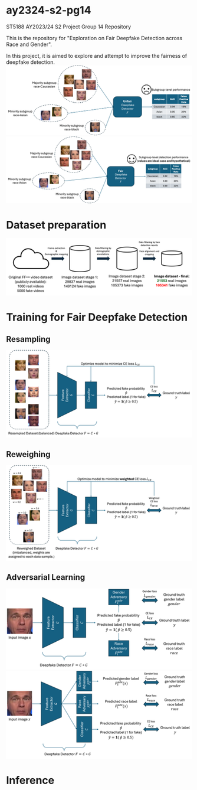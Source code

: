# ay2324-s2-pg14
ST5188 AY2023/24 S2 Project Group 14 Repository

This is the repository for "Exploration on Fair Deepfake Detection across Race and Gender".

In this project, it is aimed to explore and attempt to improve the fairness of deepfake detection. 
![image](figures/unfairdetection.png)
![image](figures/fairdetection.png)

# Dataset preparation
![image](./figures/data-preprocessing-pipeline.png)

# Training for Fair Deepfake Detection
## Resampling
![image](./figures/resample-pipeline.png)
## Reweighing
![image](./figures/reweigh-pipeline.png)

## Adversarial Learning
![image](./figures/adv-predprob-pipeline.png)
![image](./figures/adv-feature-pipeline.png)

# Inference
